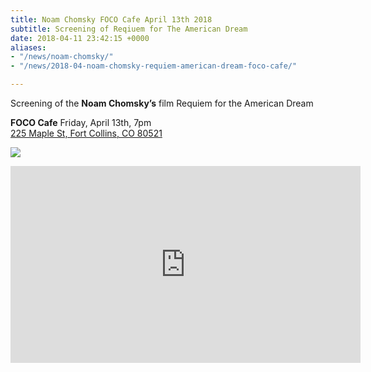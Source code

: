 ```yaml
---
title: Noam Chomsky FOCO Cafe April 13th 2018
subtitle: Screening of Reqiuem for The American Dream
date: 2018-04-11 23:42:15 +0000
aliases:
- "/news/noam-chomsky/"
- "/news/2018-04-noam-chomsky-requiem-american-dream-foco-cafe/"

---
```

Screening of the **Noam Chomsky’s** film Requiem for the American Dream

**FOCO Cafe** Friday, April 13th, 7pm  
[225 Maple St, Fort Collins, CO 80521](https://www.google.com/maps/place/FoCo+Cafe/@40.5906112,-105.0820479,17z/data=!3m1!4b1!4m5!3m4!1s0x87694a61c209e489:0x41891703ca403558!8m2!3d40.5906071!4d-105.0798592)

![](/uploads/2018/04/12/9EA4EC2D-9874-409E-BF3A-B3C27CCA1C47.jpeg)

<iframe width="560" height="315" src="https://www.youtube.com/embed/rWD8Wksx_zI" frameborder="0" allow="autoplay; encrypted-media" allowfullscreen></iframe>